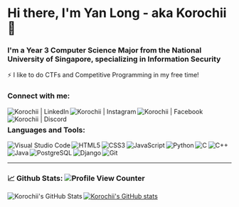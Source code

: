 # Hi there, I'm Yan Long - aka Korochii 👋

### I'm a Year 3 Computer Science Major from the National University of Singapore, specializing in Information Security

⚡ I like to do CTFs and Competitive Programming in my free time!

### Connect with me:

[<img align="left" alt="Korochii | LinkedIn"  src="https://img.shields.io/badge/LinkedIn-0077B5?style=for-the-badge&logo=linkedin&logoColor=white" />][linkedin]
[<img align="left" alt="Korochii | Instagram"  src="https://img.shields.io/badge/Instagram-E4405F?style=for-the-badge&logo=instagram&logoColor=white" />][instagram]
[<img align="left" alt="Korochii | Facebook"  src="https://img.shields.io/badge/Facebook-1877F2?style=for-the-badge&logo=facebook&logoColor=white" />][facebook]
[<img align="left" alt="Korochii | Discord"  src="https://img.shields.io/badge/Discord-7289DA?style=for-the-badge&logo=discord&logoColor=white" />][discord]

<br />

### Languages and Tools:

<img align="left" alt="Visual Studio Code"  src="https://img.shields.io/badge/Visual_Studio_Code-0078D4?style=for-the-badge&logo=visual%20studio%20code&logoColor=white" />
<img align="left" alt="HTML5"  src="https://img.shields.io/badge/HTML5-E34F26?style=for-the-badge&logo=html5&logoColor=white" />
<img align="left" alt="CSS3"  src="https://img.shields.io/badge/CSS3-1572B6?style=for-the-badge&logo=css3&logoColor=white" />
<img align="left" alt="JavaScript"  src="https://img.shields.io/badge/JavaScript-F7DF1E?style=for-the-badge&logo=javascript&logoColor=black" />
<img align="left" alt="Python"  src="https://img.shields.io/badge/Python-3776AB?style=for-the-badge&logo=python&logoColor=white" />
<img align="left" alt="C"  src="https://img.shields.io/badge/C-00599C?style=for-the-badge&logo=c&logoColor=white" />
<img align="left" alt="C++"  src="https://img.shields.io/badge/C%2B%2B-00599C?style=for-the-badge&logo=c%2B%2B&logoColor=white" />
<img align="left" alt="Java"  src="https://img.shields.io/badge/Java-ED8B00?style=for-the-badge&logo=java&logoColor=white" />
<img align="left" alt="PostgreSQL" src="https://img.shields.io/badge/PostgreSQL-316192?style=for-the-badge&logo=postgresql&logoColor=white" />
<img align="left" alt="Django"  src="https://img.shields.io/badge/Django-092E20?style=for-the-badge&logo=django&logoColor=white" />
<img align="left" alt="Git"  src="https://img.shields.io/badge/Git-F05032?style=for-the-badge&logo=git&logoColor=white" />


<br />
<br />

---

### 📈 Github Stats: ![Profile View Counter](https://komarev.com/ghpvc/?username=Korochii)

<img align="left" alt="Korochii's GitHub Stats" src="https://github-readme-stats.vercel.app/api/?username=Korochii&show_icons=true&hide_border=true&layout=compact&count_private=true" />

[![Korochii's GitHub stats](https://github-readme-stats.vercel.app/api/top-langs/?username=Korochii)](https://github.com/anuraghazra/github-readme-stats)



[instagram]: https://instagram.com/yanlonggg/
[linkedin]: https://www.linkedin.com/in/yan-long-terng-38424412a
[facebook]: https://www.facebook.com/terng.yanlong/
[discord]: https://discordapp.com/users/Korochi
